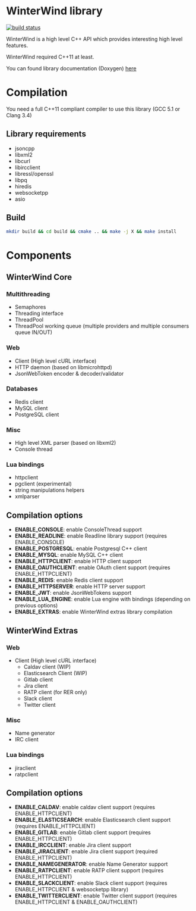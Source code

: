 # WinterWind library

[![build status](https://gitlab.com/WinterWind/WinterWind/badges/master/build.svg)](https://gitlab.com/WinterWind/WinterWind/commits/master)

WinterWind is a high level C++ API which provides interesting high level features.

WinterWind required C++11 at least.

You can found library documentation (Doxygen) [here](https://winterwind.gitlab.io/WinterWind/)

# Compilation

You need a full C++11 compliant compiler to use this library (GCC 5.1 or Clang 3.4)

## Library requirements

* jsoncpp
* libxml2
* libcurl
* libircclient
* libressl/openssl
* libpq
* hiredis
* websocketpp
* asio

## Build

```bash
mkdir build && cd build && cmake .. && make -j X && make install
```

# Components

## WinterWind Core

### Multithreading

* Semaphores
* Threading interface
* ThreadPool
* ThreadPool working queue (multiple providers and multiple consumers queue IN/OUT)

### Web

* Client (High level cURL interface)
* HTTP daemon (based on libmicrohttpd)
* JsonWebToken encoder & decoder/validator

### Databases

* Redis client
* MySQL client
* PostgreSQL client

### Misc

* High level XML parser (based on libxml2)
* Console thread

### Lua bindings

* httpclient
* pgclient (experimental)
* string manipulations helpers
* xmlparser

## Compilation options

* __ENABLE_CONSOLE__: enable ConsoleThread support
* __ENABLE_READLINE__: enable Readline library support (requires ENABLE_CONSOLE)
* __ENABLE_POSTGRESQL__: enable Postgresql C++ client
* __ENABLE_MYSQL__: enable MySQL C++ client
* __ENABLE_HTTPCLIENT__: enable HTTP client support
* __ENABLE_OAUTHCLIENT__: enable OAuth client support (requires ENABLE_HTTPCLIENT)
* __ENABLE_REDIS__: enable Redis client support
* __ENABLE_HTTPSERVER__: enable HTTP server support
* __ENABLE_JWT__: enable JsonWebTokens support
* __ENABLE_LUA_ENGINE__: enable Lua engine with bindings (depending on previous options)
* __ENABLE_EXTRAS__: enable WinterWind extras library compilation

## WinterWind Extras

### Web

* Client (High level cURL interface)
	* Caldav client (WIP)
	* Elasticsearch Client (WIP)
	* Gitlab client
	* Jira client
	* RATP client (for RER only)
	* Slack client
	* Twitter client

### Misc

* Name generator
* IRC client

### Lua bindings

* jiraclient
* ratpclient

## Compilation options

* __ENABLE_CALDAV__: enable caldav client support (requires ENABLE_HTTPCLIENT)
* __ENABLE_ELASTICSEARCH__: enable Elasticsearch client support (requires ENABLE_HTTPCLIENT)
* __ENABLE_GITLAB__: enable Gitlab client support (requires ENABLE_HTTPCLIENT)
* __ENABLE_IRCCLIENT__: enable Jira client support
* __ENABLE_JIRACLIENT__: enable Jira client support (required ENABLE_HTTPCLIENT)
* __ENABLE_NAMEGENERATOR__: enable Name Generator support
* __ENABLE_RATPCLIENT__: enable RATP client support (requires ENABLE_HTTPCLIENT)
* __ENABLE_SLACKCLIENT__: enable Slack client support (requires ENABLE_HTTPCLIENT & websocketpp library)
* __ENABLE_TWITTERCLIENT__: enable Twitter client support (requires ENABLE_HTTPCLIENT & ENABLE_OAUTHCLIENT)

